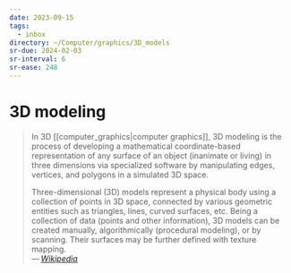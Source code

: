 ```yaml
---
date: 2023-09-15
tags:
  - inbox
directory: ~/Computer/graphics/3D_models
sr-due: 2024-02-03
sr-interval: 6
sr-ease: 248
---
```

# 3D modeling

> In 3D [[computer_graphics|computer graphics]], 3D modeling is the process of
> developing a mathematical coordinate-based representation of any surface of an
> object (inanimate or living) in three dimensions via specialized software by
> manipulating edges, vertices, and polygons in a simulated 3D space.
>
> Three-dimensional (3D) models represent a physical body using a collection of
> points in 3D space, connected by various geometric entities such as triangles,
> lines, curved surfaces, etc. Being a collection of data (points and other
> information), 3D models can be created manually, algorithmically (procedural
> modeling), or by scanning. Their surfaces may be further defined with texture
> mapping.\
> — <cite>[Wikipedia](https://en.wikipedia.org/wiki/3D_modeling)</cite>
